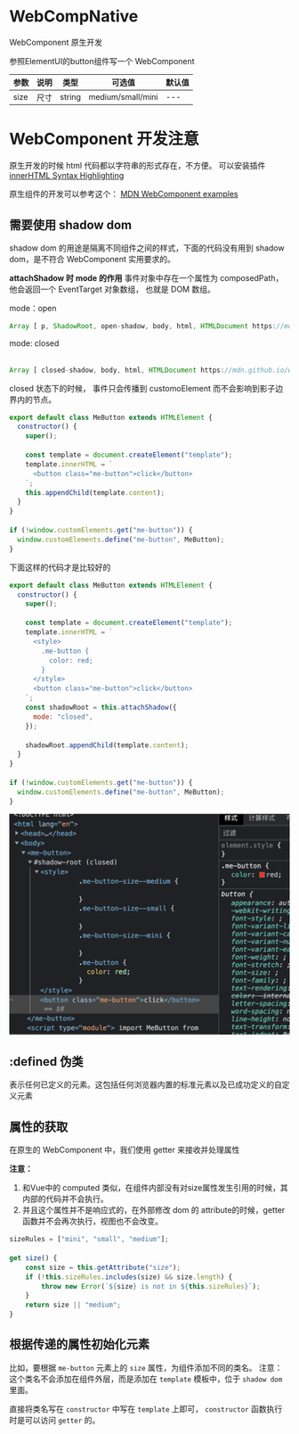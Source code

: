 # WebCompNative
WebComponent 原生开发

参照ElementUI的button组件写一个 WebComponent

| 参数 | 说明 | 类型   | 可选值            | 默认值 |
| ---- | ---- | ------ | ----------------- | ------ |
| size | 尺寸 | string | medium/small/mini | ---    |


# WebComponent 开发注意

原生开发的时候 html 代码都以字符串的形式存在，不方便。 可以安装插件 [innerHTML Syntax Highlighting](https://marketplace.visualstudio.com/items?itemName=nicolasparada.innerhtml)

原生组件的开发可以参考这个： [MDN WebComponent examples](https://github.com/mdn/web-components-examples)

## 需要使用 shadow dom
shadow dom 的用途是隔离不同组件之间的样式，下面的代码没有用到 shadow dom，是不符合 WebComponent 实用要求的。

**attachShadow 时 mode 的作用**
事件对象中存在一个属性为 composedPath， 他会返回一个 EventTarget 对象数组， 也就是 DOM  数组。

mode：open
```javascript
Array [ p, ShadowRoot, open-shadow, body, html, HTMLDocument https://mdn.github.io/web-components-examples/composed-composed-path/, Window ]
```

mode: closed
```javascript

Array [ closed-shadow, body, html, HTMLDocument https://mdn.github.io/web-components-examples/composed-composed-path/, Window ]
```

closed 状态下的时候， 事件只会传播到 customoElement 而不会影响到影子边界内的节点。

```javascript
export default class MeButton extends HTMLElement {
  constructor() {
    super();

    const template = document.createElement("template");
    template.innerHTML = `
      <button class="me-button">click</button>
    `;
    this.appendChild(template.content);
  }
}

if (!window.customElements.get("me-button")) {
  window.customElements.define("me-button", MeButton);
}
```

下面这样的代码才是比较好的

```javascript
export default class MeButton extends HTMLElement {
  constructor() {
    super();

    const template = document.createElement("template");
    template.innerHTML = `
      <style>
        .me-button {
          color: red;
        }
      </style>
      <button class="me-button">click</button>
    `;
    const shadowRoot = this.attachShadow({
      mode: "closed",
    });

    shadowRoot.appendChild(template.content);
  }
}

if (!window.customElements.get("me-button")) {
  window.customElements.define("me-button", MeButton);
}

```
![](images/2022-02-15-22-43-34.png)

## :defined 伪类

表示任何已定义的元素。这包括任何浏览器内置的标准元素以及已成功定义的自定义元素



## 属性的获取

在原生的 WebComponent 中，我们使用 getter 来接收并处理属性

**注意：**
1. 和Vue中的 computed 类似，在组件内部没有对size属性发生引用的时候，其内部的代码并不会执行。
2. 并且这个属性并不是响应式的，在外部修改 dom 的 attribute的时候，getter 函数并不会再次执行，视图也不会改变。

```javascript
sizeRules = ["mini", "small", "medium"];

get size() {
    const size = this.getAttribute("size");
    if (!this.sizeRules.includes(size) && size.length) {
        throw new Error(`${size} is not in ${this.sizeRules}`);
    }
    return size || "medium";
}
```

## 根据传递的属性初始化元素

比如，要根据 `me-button` 元素上的 `size` 属性，为组件添加不同的类名。
注意：这个类名不会添加在组件外层，而是添加在 `template` 模板中，位于 `shadow dom` 里面。

直接将类名写在 `constructor` 中写在 `template`  上即可， `constructor` 函数执行时是可以访问 `getter` 的。







